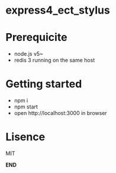 express4_ect_stylus
===================

# Prerequicite

  - node.js v5~
  - redis 3 running on the same host

# Getting started

  - npm i
  - npm start
  - open http://localhost:3000 in browser

# Lisence

MIT

__END__
